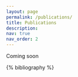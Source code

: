 ```yaml
---
layout: page
permalink: /publications/
title: Publications
description: 
nav: true
nav_order: 2
---
```


Coming soon

{% bibliography %}
